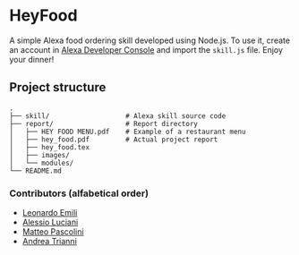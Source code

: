 # HeyFood

A simple Alexa food ordering skill developed using Node.js. To use it, create an account in [Alexa Developer Console](https://developer.amazon.com/alexa) and import the `skill.js` file. Enjoy your dinner!

## Project structure

    .
    ├── skill/                   # Alexa skill source code
    ├── report/                  # Report directory
    │   ├── HEY FOOD MENU.pdf    # Example of a restaurant menu
    │   ├── hey_food.pdf         # Actual project report
    │   ├── hey_food.tex
    │   ├── images/
    │   └── modules/
    └── README.md

    
### Contributors (alfabetical order)

- [Leonardo Emili](https://github.com/LeonardoEmili)
- [Alessio Luciani](https://github.com/AlessioLuciani)
- [Matteo Pascolini](https://github.com/Tabats97)
- [Andrea Trianni](https://github.com/trianniandrea)

